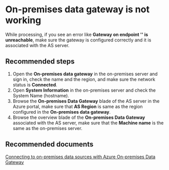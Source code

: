 <properties
	pageTitle="On-premises data gateway is not working"
	description="On-premises data gateway is not working"
	service="microsoft.analysisservices"
	resource="servers"
	authors="bnmaa"
	displayOrder="4"
	selfHelpType="resource"
	supportTopicIds=""
	resourceTags=""
	productPesIds=""
	cloudEnvironments="public"
	articleId="9d9657b4-4a8a-4dae-b285-5263120ffc10"
	ownershipId="ASEP_ContentService_Placeholder"
/>

# On-premises data gateway is not working

While processing, if you see an error like **Gateway on endpoint '<endpoint uri>' is unreachable**, make sure the gateway is configured correctly and it is associated with the AS server.

## **Recommended steps**

1. Open the **On-premises data gateway** in the on-premises server and sign in, check the name and the region, and make sure the network status is **Connected**.
2. Open **System Information** in the on-premises server and check the System Name (hostname).
3. Browse the **On-premises Data Gateway** blade of the AS server in the Azure portal, make sure that **AS Region** is same as the region configured in the **On-premises data gateway**.
4. Browse the overview blade of the **On-premises Data Gateway** associated with the AS server, make sure that the **Machine name** is the same as the on-premises server.

## **Recommended documents**
[Connecting to on-premises data sources with Azure On-premises Data Gateway](https://docs.microsoft.com/azure/analysis-services/analysis-services-gateway)
